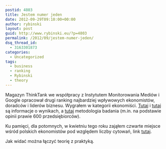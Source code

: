 ```yaml
---
postid: 4803
title: Jestem numer jeden
date: 2012-09-29T09:10:00+00:00
author: rybinski
layout: post
guid: http://www.rybinski.eu/?p=4803
permalink: /2012/09/jestem-numer-jeden/
dsq_thread_id:
  - 3163301873
categories:
  - Uncategorized
tags:
  - business
  - ranking
  - Rybinski
  - theory
---
```

Magazyn ThinkTank we współpracy z Instytutem Monitorowania Mediów i Google opracował drugi ranking najbardziej wpływowych ekonomistów, doradców i liderów biznesu. Wygrałem w kategorii ekonomiści. [Tutaj](http://www.wprost.pl/ar/349937/Najchetniej-sluchani-ekonomisci-to-felietonisci-Wprost/) i [tutaj](http://pkpplewiatan.pl/opinie/aktualnosci/2012/1/liderzy_polskich_firm_sluchaja_henryki_bochniarz) są informacje o wynikach, a [tutaj](http://www.mttp.pl/pobieranie/badanie2012.pdf) metodologia badania (m.in. na podstawie opinii prawie 600 przedsiębiorców).

Ku pamięci, dla potomnych, w kwietniu tego roku zająłem czwarte miejsce wśród polskich ekonomistów pod względem liczby cytowań, link [tutaj](http://biznes.onet.pl/ranking-polskich-ekonomistow,18524,5081274,11743928,fotoreportaze-detal-galeria).

Jak widać można łączyć teorię z praktyką.
